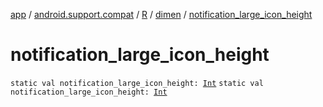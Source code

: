[app](../../../index.md) / [android.support.compat](../../index.md) / [R](../index.md) / [dimen](index.md) / [notification_large_icon_height](.)

# notification_large_icon_height

`static val notification_large_icon_height: `[`Int`](https://kotlinlang.org/api/latest/jvm/stdlib/kotlin/-int/index.html)
`static val notification_large_icon_height: `[`Int`](https://kotlinlang.org/api/latest/jvm/stdlib/kotlin/-int/index.html)